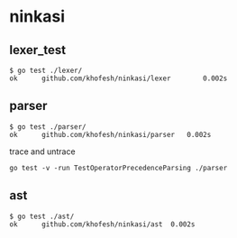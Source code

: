 # ninkasi

## lexer_test

```shell
$ go test ./lexer/
ok      github.com/khofesh/ninkasi/lexer        0.002s
```

## parser

```shell
$ go test ./parser/
ok  	github.com/khofesh/ninkasi/parser	0.002s
```

trace and untrace

```shell
go test -v -run TestOperatorPrecedenceParsing ./parser
```

## ast

```shell
$ go test ./ast/
ok  	github.com/khofesh/ninkasi/ast	0.002s
```
